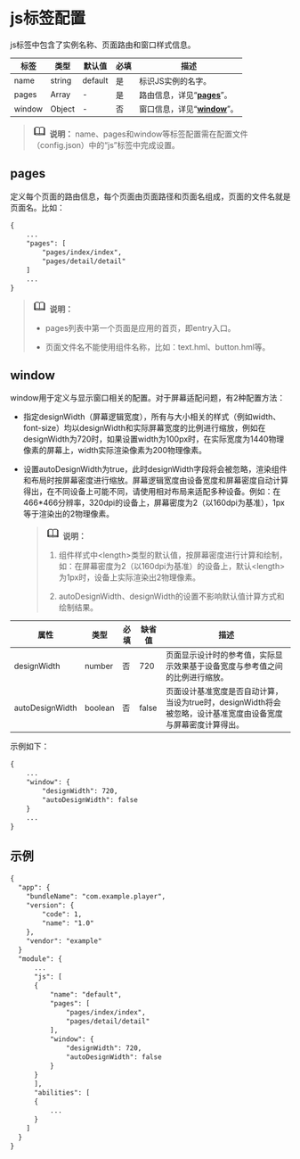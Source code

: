 # js标签配置

js标签中包含了实例名称、页面路由和窗口样式信息。


| 标签 | 类型 | 默认值 | 必填 | 描述 |
| -------- | -------- | -------- | -------- | -------- |
| name | string | default | 是 | 标识JS实例的名字。 |
| pages | Array | - | 是 | 路由信息，详见“**[pages](#pages)**”。 |
| window | Object | - | 否 | 窗口信息，详见“**[window](#window)**”。 |


> ![icon-note.gif](public_sys-resources/icon-note.gif) **说明：**
> name、pages和window等标签配置需在配置文件（config.json）中的“js”标签中完成设置。


## pages

定义每个页面的路由信息，每个页面由页面路径和页面名组成，页面的文件名就是页面名。比如：

```
{
    ...
    "pages": [
        "pages/index/index",
        "pages/detail/detail"
    ]
    ...
}
```

> ![icon-note.gif](public_sys-resources/icon-note.gif) **说明：**
> 
> - pages列表中第一个页面是应用的首页，即entry入口。
>
> 
> - 页面文件名不能使用组件名称，比如：text.hml、button.hml等。

## window

window用于定义与显示窗口相关的配置。对于屏幕适配问题，有2种配置方法：

- 指定designWidth（屏幕逻辑宽度），所有与大小相关的样式（例如width、font-size）均以designWidth和实际屏幕宽度的比例进行缩放，例如在designWidth为720时，如果设置width为100px时，在实际宽度为1440物理像素的屏幕上，width实际渲染像素为200物理像素。

- 设置autoDesignWidth为true，此时designWidth字段将会被忽略，渲染组件和布局时按屏幕密度进行缩放。屏幕逻辑宽度由设备宽度和屏幕密度自动计算得出，在不同设备上可能不同，请使用相对布局来适配多种设备。例如：在466\*466分辨率，320dpi的设备上，屏幕密度为2（以160dpi为基准），1px等于渲染出的2物理像素。
  
  > ![icon-note.gif](public_sys-resources/icon-note.gif) **说明：**
  > 1. 组件样式中&lt;length&gt;类型的默认值，按屏幕密度进行计算和绘制，如：在屏幕密度为2（以160dpi为基准）的设备上，默认&lt;length&gt;为1px时，设备上实际渲染出2物理像素。
  > 
  > 2. autoDesignWidth、designWidth的设置不影响默认值计算方式和绘制结果。

| 属性 | 类型 | 必填 | 缺省值 | 描述 |
| -------- | -------- | -------- | -------- | -------- |
| designWidth | number | 否 | 720<br/> | 页面显示设计时的参考值，实际显示效果基于设备宽度与参考值之间的比例进行缩放。 |
| autoDesignWidth | boolean | 否 | false | 页面设计基准宽度是否自动计算，当设为true时，designWidth将会被忽略，设计基准宽度由设备宽度与屏幕密度计算得出。 |

示例如下：
```
{
    ...
    "window": {
        "designWidth": 720,
        "autoDesignWidth": false
    }
    ...
}
```


## 示例

```
{
  "app": {
    "bundleName": "com.example.player",
    "version": {
        "code": 1,
        "name": "1.0"
    },
    "vendor": "example"
  }
  "module": {
      ...
      "js": [
      {
          "name": "default",
          "pages": [
              "pages/index/index",
              "pages/detail/detail"
          ],
          "window": {
              "designWidth": 720,
              "autoDesignWidth": false
          }
      }
      ],
      "abilities": [
      {
          ...
      }
    ]
  }
}
```
